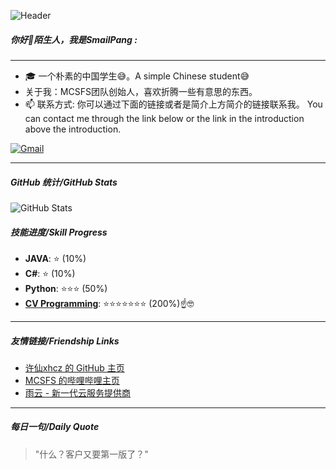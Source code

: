 ![Header](https://112pan.cn/d/web/beijing.jpg?sign=mMEZx5J84bBVSVKSUtMmpqeRBHT5EpNg-HgrRFaQVCY=:0)

##### 你好👋陌生人，我是SmailPang :
---

- 🎓 一个朴素的中国学生😅。A simple Chinese student😅
- 关于我：MCSFS团队创始人，喜欢折腾一些有意思的东西。
- 📫 联系方式: 你可以通过下面的链接或者是简介上方简介的链接联系我。 You can contact me through the link below or the link in the introduction above the introduction.

[![Gmail](https://img.shields.io/badge/-GMAIL-D14836?style=for-the-badge&logo=gmail&logoColor=white)](mailto:smailpang@qq.com)

---

##### GitHub 统计/GitHub Stats
![GitHub Stats](https://github-readme-stats.vercel.app/api?username=Akttoer&show_icons=true&theme=radical)

##### 技能进度/Skill Progress
- **JAVA**: ⭐ (10%)
- **C#**: ⭐ (10%)
- **Python**: ⭐⭐⭐ (50%)
- **[CV Programming](# "面向 Ctrl-C Ctrl-V 编程")**: ⭐⭐⭐⭐⭐⭐⭐ (200%)☝️🤓

---

##### 友情链接/Friendship Links
- [许仙xhcz 的 GitHub 主页](https://github.com/xhcz)
- [MCSFS 的哔哩哔哩主页](https://b23.tv/ZesgtTm)
- [雨云 - 新一代云服务提供商](https://www.rainyun.com/Pang_)

---

##### 每日一句/Daily Quote
> "什么？客户又要第一版了？"
